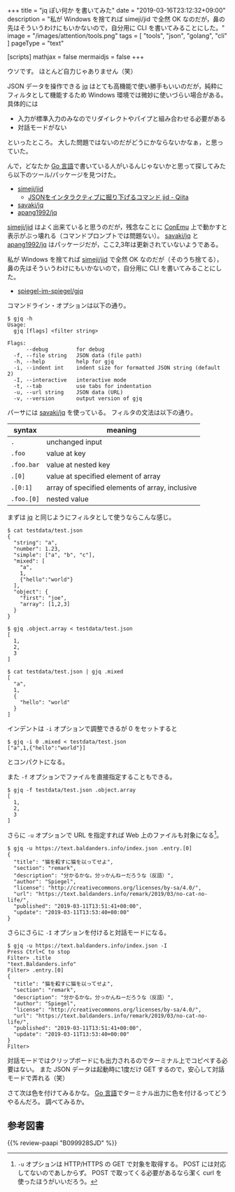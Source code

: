 +++
title = "jq ぽい何か を書いてみた"
date = "2019-03-16T23:12:32+09:00"
description = "私が Windows を捨てれば simeji/jid で全然 OK なのだが，鼻の先はそういうわけにもいかないので，自分用に CLI を書いてみることにした。"
image = "/images/attention/tools.png"
tags  = [ "tools", "json", "golang", "cli" ]
pageType = "text"

[scripts]
  mathjax = false
  mermaidjs = false
+++

ウソです。
ほとんど自力じゃありません（笑）

JSON データを操作できる [jq] はとても高機能で使い勝手もいいのだが，純粋にフィルタとして機能するため Windows 環境では微妙に使いづらい場合がある。
具体的には

- 入力が標準入力のみなのでリダイレクトやパイプと組み合わせる必要がある
- 対話モードがない

といったところ。
大した問題ではないのだがどうにかならないかなぁ，と思っていた。

んで，どなたか [Go 言語]で書いている人がいるんじゃないかと思って探してみたら以下のツール/パッケージを見つけた。

- [simeji/jid]
    - [JSONをインタラクティブに掘り下げるコマンド jid  - Qiita](https://qiita.com/simeji/items/dd0464b7ed91c51ee618)
- [savaki/jq]
- [apang1992/jq]

[simeji/jid] はよく出来ていると思うのだが，残念なことに [ConEmu] 上で動かすと表示がぶっ壊れる（コマンドプロンプトでは問題ない）。
[savaki/jq] と [apang1992/jq] はパッケージだが，ここ2,3年は更新されていないようである。

私が Windows を捨てれば [simeji/jid] で全然 OK なのだが（そのうち捨てる），鼻の先はそういうわけにもいかないので，自分用に CLI を書いてみることにした。

- [spiegel-im-spiegel/gjq]

コマンドライン・オプションは以下の通り。

```text
$ gjq -h
Usage:
  gjq [flags] <filter string>

Flags:
      --debug         for debug
  -f, --file string   JSON data (file path)
  -h, --help          help for gjq
  -i, --indent int    indent size for formatted JSON string (default 2)
  -I, --interactive   interactive mode
  -t, --tab           use tabs for indentation
  -u, --url string    JSON data (URL)
  -v, --version       output version of gjq
```

パーサには [savaki/jq] を使っている。
フィルタの文法は以下の通り。

| syntax     | meaning                                         |
| ---------- | ----------------------------------------------- |
| `.`        | unchanged input                                 |
| `.foo`     | value at key                                    |
| `.foo.bar` | value at nested key                             |
| `.[0]`     | value at specified element of array             |
| `.[0:1]`   | array of specified elements of array, inclusive |
| `.foo.[0]` | nested value                                    |

まずは [jq] と同じようにフィルタとして使うならこんな感じ。

```text
$ cat testdata/test.json
{
  "string": "a",
  "number": 1.23,
  "simple": ["a", "b", "c"],
  "mixed": [
    "a",
    1,
    {"hello":"world"}
  ],
  "object": {
    "first": "joe",
    "array": [1,2,3]
  }
}

$ gjq .object.array < testdata/test.json
[
  1,
  2,
  3
]

$ cat testdata/test.json | gjq .mixed
[
  "a",
  1,
  {
    "hello": "world"
  }
]
```

インデントは `-i` オプションで調整できるが 0 をセットすると

```text
$ gjq -i 0 .mixed < testdata/test.json
["a",1,{"hello":"world"}]
```

とコンパクトになる。

また `-f` オプションでファイルを直接指定することもできる。

```text
$ gjq -f testdata/test.json .object.array
[
  1,
  2,
  3
]
```

さらに `-u` オプションで URL を指定すれば Web 上のファイルも対象になる[^u1]。

[^u1]: `-u` オプションは HTTP/HTTPS の GET で対象を取得する。 POST には対応してないのであしからず。 POST で取ってくる必要があるなら潔く curl を使ったほうがいいだろう。

```text
$ gjq -u https://text.baldanders.info/index.json .entry.[0]
{
  "title": "猫を殺すに猫を以ってせよ",
  "section": "remark",
  "description": "分かるかな。分っかんねーだろうな（反語）",
  "author": "Spiegel",
  "license": "http://creativecommons.org/licenses/by-sa/4.0/",
  "url": "https://text.baldanders.info/remark/2019/03/no-cat-no-life/",
  "published": "2019-03-11T13:51:41+00:00",
  "update": "2019-03-11T13:53:40+00:00"
}
```

さらにさらに `-I` オプションを付けると対話モードになる。

```text
$ gjq -u https://text.baldanders.info/index.json -I
Press Ctrl+C to stop
Filter> .title
"text.Baldanders.info"
Filter> .entry.[0]
{
  "title": "猫を殺すに猫を以ってせよ",
  "section": "remark",
  "description": "分かるかな。分っかんねーだろうな（反語）",
  "author": "Spiegel",
  "license": "http://creativecommons.org/licenses/by-sa/4.0/",
  "url": "https://text.baldanders.info/remark/2019/03/no-cat-no-life/",
  "published": "2019-03-11T13:51:41+00:00",
  "update": "2019-03-11T13:53:40+00:00"
}
Filter> 
```

対話モードではクリップボードにも出力されるのでターミナル上でコピペする必要はない。
また JSON データは起動時に1度だけ GET するので，安心して対話モードで弄れる（笑）

さて次は色を付けてみるかな。
[Go 言語]でターミナル出力に色を付けるってどうやるんだろ。
調べてみるか。

[Go 言語]: https://golang.org/ "The Go Programming Language"
[spiegel-im-spiegel/gjq]: https://github.com/spiegel-im-spiegel/gjq "spiegel-im-spiegel/gjq: Another Implementation of \"jq\" by golang"
[jq]: https://stedolan.github.io/jq/
[simeji/jid]: https://github.com/simeji/jid "simeji/jid: json incremental digger"
[savaki/jq]: https://github.com/savaki/jq "savaki/jq: A high performance Golang implementation of the incredibly useful jq command line tool."
[apang1992/jq]: https://github.com/apang1992/jq "apang1992/jq: json query with golang"
[ConEmu]: https://conemu.github.io/ "ConEmu - Handy Windows Terminal"

## 参考図書

{{% review-paapi "B099928SJD" %}} <!-- プログラミング言語Go -->
